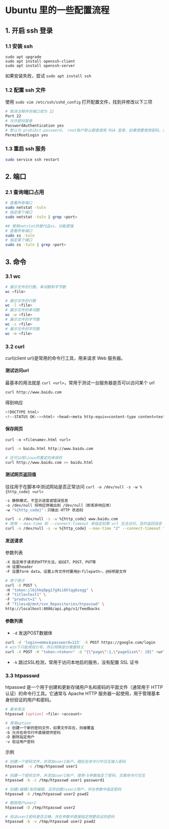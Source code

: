 # Ubuntu 里的一些配置流程
## 1. 开启 ssh 登录

### 1.1 安装 ssh

```
sudo apt upgrade
sudo apt install openssh-client
sudo apt install openssh-server
```
如果安装失败，尝试 `sudo apt install ssh`

### 1.2 配置 ssh 文件

使用 `sudo vim /etc/ssh/sshd_config` 打开配置文件，找到并修改以下三项

```bash
# 取消注释并将端口改为 22
Port 22
# 允许密码登录
PasswordAuthentication yes
# 默认为 prohibit-password， root账户默认都是使用 RSA 登录，如果想要使用密码，就改成 yes
PermitRootLogin yes
```

### 1.3 重启 ssh 服务

```bash
sudo service ssh restart
```

## 2. 端口
### 2.1 查询端口占用
```bash
# 查看所有端口
sudo netstat -tuln
# 指定某个端口
sudo netstat -tuln | grep <port>

## 使用netstat的替代品ss，功能更强
# 查看所有端口
sudo ss -tuln
# 指定某个端口
sudo ss -tuln | grep <port>
```

## 3. 命令
### 3.1 wc
```bash
# 展示文件的行数、单词数和字节数
wc <file>

# 展示文件的行数
wc -l <file>
# 展示文件的单词数
wc -w <file>
# 展示文件的字节数
wc -c <file>
# 展示文件的字符数
wc -m <file>
```

### 3.2 curl

curl(client url)是常用的命令行工具，用来请求 Web 服务器。

#### 测试访问url
最基本的用法就是 `curl <url>`，常用于测试一台服务器是否可以访问某个 url
```bash
curl http://www.baidu.com
```
得到响应
```bash
<!DOCTYPE html>
<!--STATUS OK--><html> <head><meta http-equiv=content-type content=text/html;charset=utf-8><meta http-equiv=X-UA-Compatible content=IE=Edge><meta content=always name=referrer><link rel=stylesheet type=text/css href=http://s1.bdstatic.com/r/www/cache/bdorz/baidu.min.css><title>百度一下，你就知道</title></head> <body link=#0000cc> <div id=wrapper> <div id=head> <div class=head_wrapper> <div class=s_form> <div class=s_form_wrapper> <div id=lg> <img hidefocus=true src=//www.baidu.com/img/bd_logo1.png width=270 height=129> </div> <form id=form name=f action=//www.baidu.com/s class=fm> <input type=hidden name=bdorz_come value=1> <input type=hidden name=ie value=utf-8> <input type=hidden name=f value=8> <input type=hidden name=rsv_bp value=1> <input type=hidden name=rsv_idx value=1> <input type=hidden name=tn value=baidu><span class="bg s_ipt_wr"><input id=kw name=wd class=s_ipt value maxlength=255 autocomplete=off autofocus></span><span class="bg s_btn_wr"><input type=submit id=su value=百度一下 class="bg s_btn"></span> </form> </div> </div> <div id=u1> <a href=http://news.baidu.com name=tj_trnews class=mnav>新闻</a> <a href=http://www.hao123.com name=tj_trhao123 class=mnav>hao123</a> <a href=http://map.baidu.com name=tj_trmap class=mnav>地图</a> <a href=http://v.baidu.com name=tj_trvideo class=mnav>视频</a> <a href=http://tieba.baidu.com name=tj_trtieba class=mnav>贴吧</a> <noscript> <a href=http://www.baidu.com/bdorz/login.gif?login&amp;tpl=mn&amp;u=http%3A%2F%2Fwww.baidu.com%2f%3fbdorz_come%3d1 name=tj_login class=lb>登录</a> </noscript> <script>document.write('<a href="http://www.baidu.com/bdorz/login.gif?login&tpl=mn&u='+ encodeURIComponent(window.location.href+ (window.location.search === "" ? "?" : "&")+ "bdorz_come=1")+ '" name="tj_login" class="lb">登录</a>');</script> <a href=//www.baidu.com/more/ name=tj_briicon class=bri style="display: block;">更多产品</a> </div> </div> </div> <div id=ftCon> <div id=ftConw> <p id=lh> <a href=http://home.baidu.com>关于百度</a> <a href=http://ir.baidu.com>About Baidu</a> </p> <p id=cp>&copy;2017&nbsp;Baidu&nbsp;<a href=http://www.baidu.com/duty/>使用百度前必读</a>&nbsp; <a href=http://jianyi.baidu.com/ class=cp-feedback>意见反馈</a>&nbsp;京ICP证030173号&nbsp; <img src=//www.baidu.com/img/gs.gif> </p> </div> </div> </div> </body> </html>
```

#### 保存网页
`curl -o <filename>.html <url>`
```bash
curl -o baidu.html http://www.baidu.com

# 还可以用linux的重定向来保存
curl http://www.baidu.com >> baidu.html
```

#### 测试网页返回值
往往用于在脚本中测试网站是否正常访问 `curl -o /dev/null -s -w %{http_code} <url>`
```bash
-s 静默模式，不显示进度或错误信息
-o /dev/null 将响应体输出到 /dev/null（即丢弃响应体）
-w "%{http_code}"：只输出 HTTP 状态码

curl -o /dev/null -s -w %{http_code} www.baidu.com
# 使用 --max-time 和 --connect-timeout 来指定如果 url 无法访问，及时返回信息
curl -o /dev/null -s -w %{http_code} --max-time "2" --connect-timeout "2" www.baidu.com
```

#### 发送请求
参数列表
```bash
-X 指定用于请求的HTTP方法，如GET、POST、PUT等
-H 设置header
-F 设置form data，设置上传文件时要用@<filepath>，@标明是文件
```
```bash
# 举个例子
curl -X POST \
-H "token:jl6jhkq9pg17g9ii6hlqg6segg" \
-F "title=test1" \
-F "product=1" \
-F "files=@/mnt/svn_Repositories/htpasswd" \
http://localhost:8086/api.php/v1/feedbacks
```

#### 参数列表
* `-d` 发送POST数据体
```bash
curl -d 'login=emma＆password=123' -X POST https://google.com/login
# win下只能用双引号，所以特殊部分需要转义
curl -X POST -H "token:<token>" -d "{\"page\":1,\"pageSize\": 10}" <url>
```
* `-k` 跳过SSL检测，常用于访问本地启的服务，没有配置 SSL 证书

### 3.3 htpasswd
htpasswd 是一个用于创建和更新存储用户名和密码的平面文件（通常用于 HTTP 认证）的命令行工具。它通常与 Apache HTTP 服务器一起使用，用于管理基本身份验证的用户和密码。
```bash
# 基本用法
htpasswd [option] <file> <account>

# 常用option
-c 创建一个新的密码文件，如果文件存在，则被覆盖
-b 允许在命令行中直接提供密码
-D 删除指定用户
-v 验证用户密码
```

示例
```bash
# 创建一个密码文件，并添加user1账户，随后在命令行中交互输入密码
htpasswd  -c /tmp/htpasswd user1

# 创建一个密码文件，并添加user1账户，使用-b参数指定了密码，无需命令行交互
htpasswd -b -c /tmp/htpasswd user1 password1

# 创建/编辑(有则编辑，无则创建)user2用户，并在参数中指定密码
htpasswd -b /tmp/htpasswd user2 pswd2

# 删除用户user2
htpasswd -D /tmp/htpasswd user2

# 验证user2密码是否正确，并在参数中直接指定想要验证的密码
htpasswd -b -v /tmp/htpasswd user2 pswd2
```

